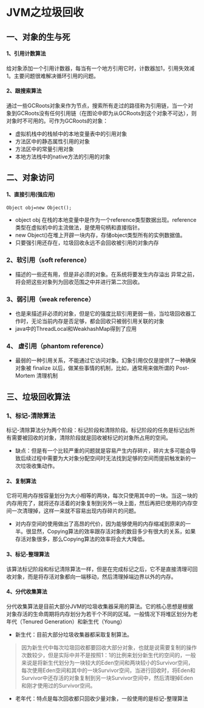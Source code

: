 # JVM之垃圾回收

## 一、对象的生与死

#### 1、引用计数算法
给对象添加一个引用计数器，每当有一个地方引用它时，计数器加1，引用失效减1。主要问题很难解决循环引用的问题。

#### 2、跟搜索算法
通过一些GCRoots对象来作为节点，搜索所有走过的路径称为引用链，当一个对象到GCRoots没有任何引用链（在图论中即为从GCRoots到这个对象不可达），则对象时不可用的。可作为GCRoots的对象：
* 虚拟机栈中的栈帧中的本地变量表中的引用对象
* 方法区中的静态属性引用的对象
* 方法区中的常量引用对象
* 本地方法栈中的native方法的引用的对象


## 二、对象访问

#### 1、直接引用(强应用)
```
Object obj=new Object();
```
* object obj 在栈的本地变量中是作为一个reference类型数据出现。reference类型在虚拟机中的主流做法，是使用句柄和直接指针。
* new Object()在堆上开辟一块内存，存储object类型所有的实例数据值。
* 只要强引用还存在，垃圾回收永远不会回收被引用的对象内存

### 2、软引用（soft reference）
* 描述的一些还有用，但是非必须的对象。在系统将要发生内存溢出 异常之前，将会把这些对象列为回收范围之中并进行第二次回收。

### 3、弱引用（weak reference）
* 也是来描述非必须的对象，但是它的强度比软引用更弱一些，当垃圾回收器工作时，无论当前内存是否足够，都会回收只被弱引用关联的对象
* java中的ThreadLocal和WeakhashMap得到了应用
### 4、 虚引用（phantom reference）
* 最弱的一种引用关系，不能通过它访问对象。幻象引用仅仅是提供了一种确保对象被 finalize 以后，做某些事情的机制，比如，通常用来做所谓的 Post-Mortem 清理机制



## 三、垃圾回收算法

### 1、标记-清除算法
标记-清除算法分为两个阶段：标记阶段和清除阶段。标记阶段的任务是标记出所有需要被回收的对象，清除阶段就是回收被标记的对象所占用的空间。
* 缺点：但是有一个比较严重的问题就是容易产生内存碎片，碎片太多可能会导致后续过程中需要为大对象分配空间时无法找到足够的空间而提前触发新的一次垃圾收集动作。

#### 2、复制算法
它将可用内存按容量划分为大小相等的两块，每次只使用其中的一块。当这一块的内存用完了，就将还存活着的对象复制到另外一块上面，然后再把已使用的内存空间一次清理掉，这样一来就不容易出现内存碎片的问题。
* 对内存空间的使用做出了高昂的代价，因为能够使用的内存缩减到原来的一半。很显然，Copying算法的效率跟存活对象的数目多少有很大的关系，如果存活对象很多，那么Copying算法的效率将会大大降低。

#### 3、标记-整理算法
该算法标记阶段和标记清除算法一样，但是在完成标记之后，它不是直接清理可回收对象，而是将存活对象都向一端移动，然后清理掉端边界以外的内存。


#### 4、分代收集算法
分代收集算法是目前大部分JVM的垃圾收集器采用的算法。它的核心思想是根据对象存活的生命周期将内存划分为若干个不同的区域。一般情况下将堆区划分为老年代（Tenured Generation）和新生代（Young）
* 新生代：目前大部分垃圾收集器都采取复制算法。
>因为新生代中每次垃圾回收都要回收大部分对象，也就是说需要复制的操作次数较少，但是实际中并不是按照1：1的比例来划分新生代的空间的，一般来说是将新生代划分为一块较大的Eden空间和两块较小的Survivor空间，每次使用Eden空间和其中的一块Survivor空间，当进行回收时，将Eden和Survivor中还存活的对象复制到另一块Survivor空间中，然后清理掉Eden和刚才使用过的Survivor空间。
* 老年代：特点是每次回收都只回收少量对象，一般使用的是标记-整理算法



